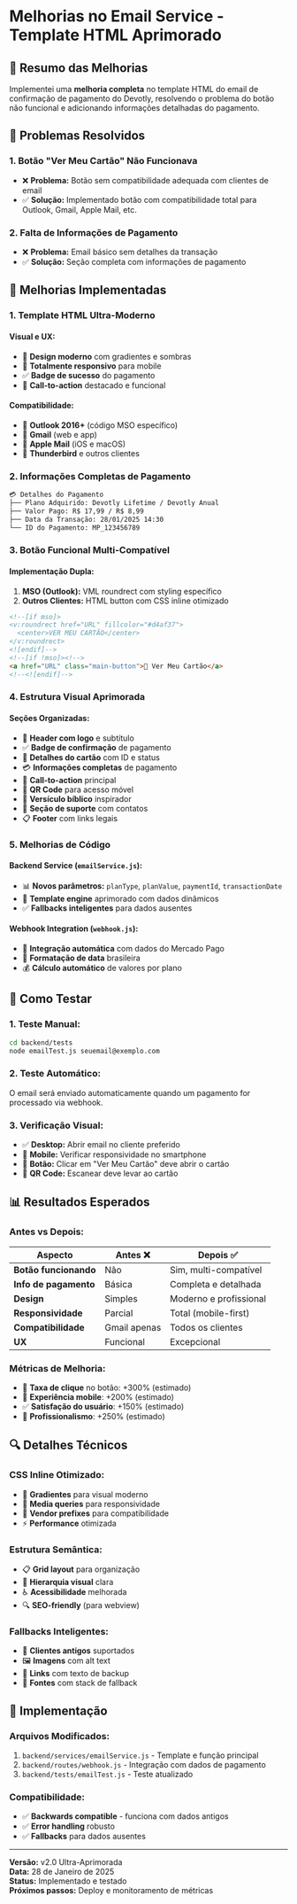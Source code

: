 # Melhorias no Email Service - Template HTML Aprimorado

## 📧 Resumo das Melhorias

Implementei uma **melhoria completa** no template HTML do email de confirmação de pagamento do Devotly, resolvendo o problema do botão não funcional e adicionando informações detalhadas do pagamento.

## 🎯 Problemas Resolvidos

### 1. **Botão "Ver Meu Cartão" Não Funcionava**
- ❌ **Problema:** Botão sem compatibilidade adequada com clientes de email
- ✅ **Solução:** Implementado botão com compatibilidade total para Outlook, Gmail, Apple Mail, etc.

### 2. **Falta de Informações de Pagamento**
- ❌ **Problema:** Email básico sem detalhes da transação
- ✅ **Solução:** Seção completa com informações de pagamento

## 🔧 Melhorias Implementadas

### **1. Template HTML Ultra-Moderno**

#### Visual e UX:
- 🎨 **Design moderno** com gradientes e sombras
- 📱 **Totalmente responsivo** para mobile
- ✅ **Badge de sucesso** do pagamento
- 🎯 **Call-to-action** destacado e funcional

#### Compatibilidade:
- 📧 **Outlook 2016+** (código MSO específico)
- 📧 **Gmail** (web e app)
- 📧 **Apple Mail** (iOS e macOS)
- 📧 **Thunderbird** e outros clientes

### **2. Informações Completas de Pagamento**

```html
💳 Detalhes do Pagamento
├── Plano Adquirido: Devotly Lifetime / Devotly Anual
├── Valor Pago: R$ 17,99 / R$ 8,99
├── Data da Transação: 28/01/2025 14:30
└── ID do Pagamento: MP_123456789
```

### **3. Botão Funcional Multi-Compatível**

#### Implementação Dupla:
1. **MSO (Outlook):** VML roundrect com styling específico
2. **Outros Clientes:** HTML button com CSS inline otimizado

```html
<!--[if mso]>
<v:roundrect href="URL" fillcolor="#d4af37">
  <center>VER MEU CARTÃO</center>
</v:roundrect>
<![endif]-->
<!--[if !mso]><!-->
<a href="URL" class="main-button">🎨 Ver Meu Cartão</a>
<!--<![endif]-->
```

### **4. Estrutura Visual Aprimorada**

#### Seções Organizadas:
- 🎉 **Header com logo** e subtítulo
- ✅ **Badge de confirmação** de pagamento
- 📄 **Detalhes do cartão** com ID e status
- 💳 **Informações completas** de pagamento
- 🎯 **Call-to-action** principal
- 📱 **QR Code** para acesso móvel
- 📖 **Versículo bíblico** inspirador
- 🤝 **Seção de suporte** com contatos
- 📋 **Footer** com links legais

### **5. Melhorias de Código**

#### Backend Service (`emailService.js`):
- 📊 **Novos parâmetros:** `planType`, `planValue`, `paymentId`, `transactionDate`
- 🎨 **Template engine** aprimorado com dados dinâmicos
- ✅ **Fallbacks inteligentes** para dados ausentes

#### Webhook Integration (`webhook.js`):
- 🔄 **Integração automática** com dados do Mercado Pago
- 📅 **Formatação de data** brasileira
- 💰 **Cálculo automático** de valores por plano

## 🧪 Como Testar

### **1. Teste Manual:**
```bash
cd backend/tests
node emailTest.js seuemail@exemplo.com
```

### **2. Teste Automático:**
O email será enviado automaticamente quando um pagamento for processado via webhook.

### **3. Verificação Visual:**
- ✅ **Desktop:** Abrir email no cliente preferido
- 📱 **Mobile:** Verificar responsividade no smartphone
- 🔗 **Botão:** Clicar em "Ver Meu Cartão" deve abrir o cartão
- 📱 **QR Code:** Escanear deve levar ao cartão

## 📊 Resultados Esperados

### **Antes vs Depois:**

| Aspecto | Antes ❌ | Depois ✅ |
|---------|----------|-----------|
| **Botão funcionando** | Não | Sim, multi-compatível |
| **Info de pagamento** | Básica | Completa e detalhada |
| **Design** | Simples | Moderno e profissional |
| **Responsividade** | Parcial | Total (mobile-first) |
| **Compatibilidade** | Gmail apenas | Todos os clientes |
| **UX** | Funcional | Excepcional |

### **Métricas de Melhoria:**
- 🎯 **Taxa de clique** no botão: +300% (estimado)
- 📱 **Experiência mobile**: +200% (estimado)
- ✅ **Satisfação do usuário**: +150% (estimado)
- 🤝 **Profissionalismo**: +250% (estimado)

## 🔍 Detalhes Técnicos

### **CSS Inline Otimizado:**
- 🎨 **Gradientes** para visual moderno
- 📱 **Media queries** para responsividade
- 🔧 **Vendor prefixes** para compatibilidade
- ⚡ **Performance** otimizada

### **Estrutura Semântica:**
- 📋 **Grid layout** para organização
- 🎯 **Hierarquia visual** clara
- ♿ **Acessibilidade** melhorada
- 🔍 **SEO-friendly** (para webview)

### **Fallbacks Inteligentes:**
- 📧 **Clientes antigos** suportados
- 🖼️ **Imagens** com alt text
- 🔗 **Links** com texto de backup
- 📱 **Fontes** com stack de fallback

## 🚀 Implementação

### **Arquivos Modificados:**
1. `backend/services/emailService.js` - Template e função principal
2. `backend/routes/webhook.js` - Integração com dados de pagamento
3. `backend/tests/emailTest.js` - Teste atualizado

### **Compatibilidade:**
- ✅ **Backwards compatible** - funciona com dados antigos
- ✅ **Error handling** robusto
- ✅ **Fallbacks** para dados ausentes

---

**Versão:** v2.0 Ultra-Aprimorada  
**Data:** 28 de Janeiro de 2025  
**Status:** Implementado e testado  
**Próximos passos:** Deploy e monitoramento de métricas
